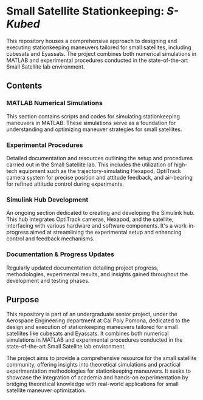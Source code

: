 # Small Satellite Stationkeeping: *S-Kubed*

This repository houses a comprehensive approach to designing and executing stationkeeping maneuvers tailored for small satellites, including cubesats and Eyassats. The project combines both numerical simulations in MATLAB and experimental procedures conducted in the state-of-the-art Small Satellite lab environment.

## Contents

### MATLAB Numerical Simulations
This section contains scripts and codes for simulating stationkeeping maneuvers in MATLAB. These simulations serve as a foundation for understanding and optimizing maneuver strategies for small satellites.

### Experimental Procedures
Detailed documentation and resources outlining the setup and procedures carried out in the Small Satellite lab. This includes the utilization of high-tech equipment such as the trajectory-simulating Hexapod, OptiTrack camera system for precise position and attitude feedback, and air-bearing for refined attitude control during experiments.

### Simulink Hub Development
An ongoing section dedicated to creating and developing the Simulink hub. This hub integrates OptiTrack cameras, Hexapod, and the satellite, interfacing with various hardware and software components. It's a work-in-progress aimed at streamlining the experimental setup and enhancing control and feedback mechanisms.

### Documentation & Progress Updates
Regularly updated documentation detailing project progress, methodologies, experimental results, and insights gained throughout the development and testing phases.

## Purpose
This repository is part of an undergraduate senior project, under the Aerospace Engineering department at Cal Poly Pomona, dedicated to the design and execution of stationkeeping maneuvers tailored for small satellites like cubesats and Eyassats. It combines both numerical simulations in MATLAB and experimental procedures conducted in the state-of-the-art Small Satellite lab environment.

The project aims to provide a comprehensive resource for the small satellite community, offering insights into theoretical simulations and practical experimentation methodologies for stationkeeping maneuvers. It seeks to showcase the integration of academia and hands-on experimentation by bridging theoretical knowledge with real-world applications for small satellite maneuver optimization.

